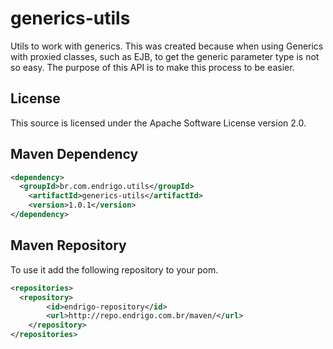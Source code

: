 generics-utils
==============

Utils to work with generics.
This was created because when using Generics with proxied classes, such as EJB, to get the generic parameter type is not so easy.
The purpose of this API is to make this process to be easier.


## License

This source is licensed under the Apache Software License version 2.0.


## Maven Dependency

```xml
<dependency>
  <groupId>br.com.endrigo.utils</groupId>
	<artifactId>generics-utils</artifactId>
	<version>1.0.1</version>
</dependency>
```


## Maven Repository

To use it add the following repository to your pom.

```xml
<repositories>
  <repository>
		<id>endrigo-repository</id>
		<url>http://repo.endrigo.com.br/maven/</url>
	</repository>
</repositories>
```
